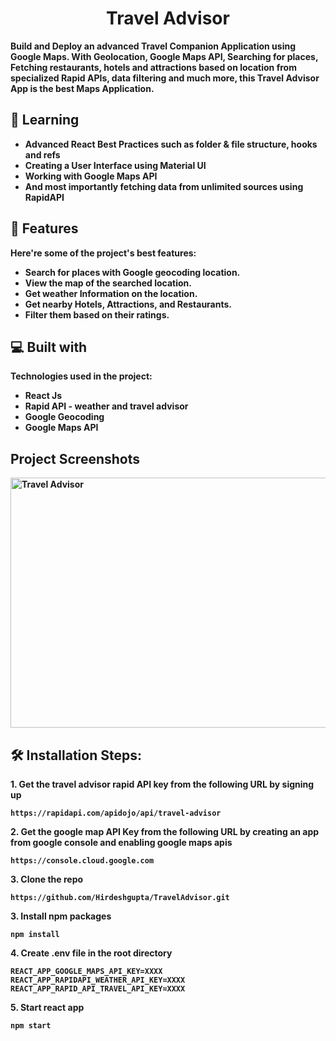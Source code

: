 <b>
<h1 align="center" id="title">Travel Advisor</h1>

<p> Build and Deploy an advanced Travel Companion Application using Google Maps. With Geolocation, Google Maps API, Searching for places, Fetching restaurants, hotels and attractions based on location from specialized Rapid APIs, data filtering and much more, this Travel Advisor App is the best Maps Application.</p>

<h2> 📑 Learning </h2>

- Advanced React Best Practices such as folder & file structure, hooks and refs
- Creating a User Interface using Material UI
- Working with Google Maps API
- And most importantly fetching data from unlimited sources using RapidAPI

<h2>🧐 Features</h2>

Here're some of the project's best features:

- Search for places with Google geocoding location.
- View the map of the searched location.
- Get weather Information on the location.
- Get nearby Hotels, Attractions, and Restaurants.
- Filter them based on their ratings.

<h2>💻 Built with</h2>

Technologies used in the project:

- React Js
- Rapid API - weather and travel advisor
- Google Geocoding
- Google Maps API


<h2>Project Screenshots </h2>

<img width="800" height="400" alt="Travel Advisor" src="https://github.com/Krushi24112002/GOOGLE-MAP-TRAVEL-ADVISOR/assets/84612397/ef8b197d-5648-4bf8-b667-0ac06857f2d3">
<br>
<h2>🛠️ Installation Steps:</h2>

<p>1. Get the travel advisor rapid API key from the following URL by signing up</p>

```
https://rapidapi.com/apidojo/api/travel-advisor
```

<p>2. Get the google map API Key from the following URL by creating an app from google console and enabling google maps apis </p>

```
https://console.cloud.google.com
```

<p>3. Clone the repo</p>

```
https://github.com/Hirdeshgupta/TravelAdvisor.git
```

<p>3. Install npm packages</p>

```
npm install
```

<p>4. Create .env file in the root directory</p>

```
REACT_APP_GOOGLE_MAPS_API_KEY=XXXX
REACT_APP_RAPIDAPI_WEATHER_API_KEY=XXXX
REACT_APP_RAPID_API_TRAVEL_API_KEY=XXXX

```

<p>5. Start react app</p>

```
npm start
```

</b>

